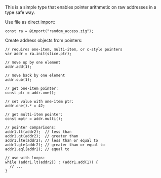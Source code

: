This is a simple type that enables pointer arithmetic on raw addresses in a type safe way.

Use file as direct import:

```zig
const ra = @import("random_access.zig");
```

Create address objects from pointers:

```zig
// requires one-item, multi-item, or c-style pointers
var addr = ra.init(slice.ptr);

// move up by one element
addr.add(1);

// move back by one element
addr.sub(1);

// get one-item pointer:
const ptr = addr.one();

// set value with one-item ptr:
addr.one().* = 42;

// get multi-item pointer:
const mptr = addr.multi();

// pointer comparisons:
addr1.lt(addr2);  // less than
addr1.gt(addr2);  // greater than
addr1.lte(addr2); // less than or equal to
addr1.gte(addr2); // greater than or equal to
addr1.eql(addr2); // equal to

// use with loops:
while (addr1.lt(addr2)) : (addr1.add(1)) {
  // ...
}
```
